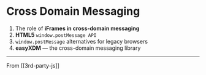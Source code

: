 # Cross Domain Messaging

1. The role of **iFrames in cross-domain messaging**
2. **HTML5** `window.postMessage API`
3. `window.postMessage` alternatives for legacy browsers
4. **easyXDM** — the cross-domain messaging library

---

From [[3rd-party-js]]
